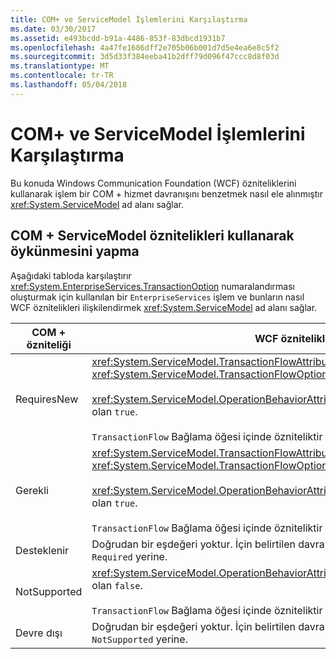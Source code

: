 ```yaml
---
title: COM+ ve ServiceModel İşlemlerini Karşılaştırma
ms.date: 03/30/2017
ms.assetid: e493bcdd-b91a-4486-853f-83dbcd1931b7
ms.openlocfilehash: 4a47fe1686dff2e705b06b001d7d5e4ea6e8c5f2
ms.sourcegitcommit: 3d5d33f384eeba41b2dff79d096f47ccc8d8f03d
ms.translationtype: MT
ms.contentlocale: tr-TR
ms.lasthandoff: 05/04/2018
---
```

# <a name="comparing-transactions-in-com-and-servicemodel"></a>COM+ ve ServiceModel İşlemlerini Karşılaştırma
Bu konuda Windows Communication Foundation (WCF) özniteliklerini kullanarak işlem bir COM + hizmet davranışını benzetmek nasıl ele alınmıştır <xref:System.ServiceModel> ad alanı sağlar.  
  
## <a name="emulating-com-using-servicemodel-attributes"></a>COM + ServiceModel öznitelikleri kullanarak öykünmesini yapma  
 Aşağıdaki tabloda karşılaştırır <xref:System.EnterpriseServices.TransactionOption> numaralandırması oluşturmak için kullanılan bir `EnterpriseServices` işlem ve bunların nasıl WCF öznitelikleri ilişkilendirmek <xref:System.ServiceModel> ad alanı sağlar.  
  
|COM + özniteliği|WCF öznitelikleri|  
|---------------------|------------------------------------------------------------------------|  
|RequiresNew|<xref:System.ServiceModel.TransactionFlowAttribute> ayarlanmış <xref:System.ServiceModel.TransactionFlowOption.NotAllowed>.<br /><br /> <xref:System.ServiceModel.OperationBehaviorAttribute.TransactionScopeRequired%2A> olan `true`.<br /><br /> `TransactionFlow` Bağlama öğesi içinde özniteliktir `false`.|  
|Gerekli|<xref:System.ServiceModel.TransactionFlowAttribute> ayarlanmış <xref:System.ServiceModel.TransactionFlowOption.Allowed>.<br /><br /> <xref:System.ServiceModel.OperationBehaviorAttribute.TransactionScopeRequired%2A> olan `true`.<br /><br /> `TransactionFlow` Bağlama öğesi içinde özniteliktir `true`.|  
|Desteklenir|Doğrudan bir eşdeğeri yoktur. İçin belirtilen davranışı genel olarak, benimsemeyi `Required` yerine.|  
|NotSupported|<xref:System.ServiceModel.OperationBehaviorAttribute.TransactionScopeRequired%2A> olan `false`.<br /><br /> `TransactionFlow` Bağlama öğesi içinde özniteliktir `false`.|  
|Devre dışı|Doğrudan bir eşdeğeri yoktur. İçin belirtilen davranışı genel olarak, benimsemeyi `NotSupported` yerine.|
